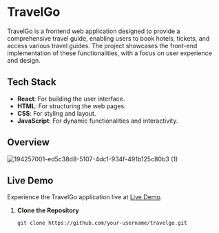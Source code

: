 # TravelGo

TravelGo is a frontend web application designed to provide a comprehensive travel guide, enabling users to book hotels, tickets, and access various travel guides. The project showcases the front-end implementation of these functionalities, with a focus on user experience and design.

## Tech Stack

- **React**: For building the user interface.
- **HTML**: For structuring the web pages.
- **CSS**: For styling and layout.
- **JavaScript**: For dynamic functionalities and interactivity.


## Overview

![194257001-ed5c38d8-5107-4dc1-934f-491b125c80b3 (1)](https://github.com/user-attachments/assets/3416bd58-efb9-42d7-b277-bdc7e7ddfbea)



## Live Demo

Experience the TravelGo application live at [Live Demo](https://travelgo-ott8.onrender.com).


1. **Clone the Repository**

   ```bash
   git clone https://github.com/your-username/travelgo.git
